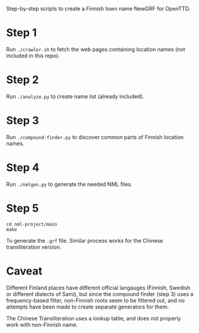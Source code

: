 Step-by-step scripts to create a Finnish town name NewGRF for OpenTTD.

# Step 1
Run `./crawler.sh` to fetch the web pages containing location names (not included in this repo).

# Step 2
Run `./analyze.py` to create name list (already included).

# Step 3
Run `./compound-finder.py` to discover common parts of Finnish location names.

# Step 4
Run `./nmlgen.py` to generate the needed NML files.

# Step 5
```
cd nml-project/main
make
```
To generate the `.grf` file. Similar process works for the Chinese transliteration version.

# Caveat
Different Finland places have different official langauges (Finnish, Swedish or different dialects of Sami), but since the compound finder (step 3) uses a frequency-based filter, non-Finnish roots seem to be filtered out, and no attempts have been made to create separate generators for them.

The Chinese Transliteration uses a lookup table, and does not properly work with non-Finnish name.
